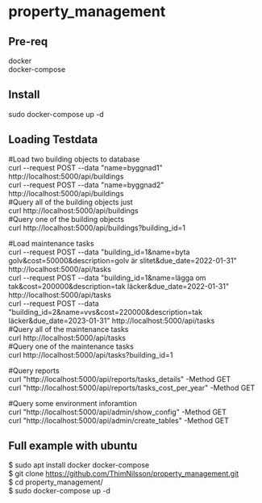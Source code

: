 # property_management
## Pre-req
docker  
docker-compose  
## Install
sudo docker-compose up -d  
## Loading Testdata
\#Load two building objects to database  
curl --request POST --data "name=byggnad1" http://localhost:5000/api/buildings  
curl --request POST --data "name=byggnad2" http://localhost:5000/api/buildings  
\#Query all of the building objects just  
curl http://localhost:5000/api/buildings  
\#Query one of the building objects  
curl http://localhost:5000/api/buildings?building_id=1  

\#Load maintenance tasks  
curl --request POST --data "building_id=1&name=byta golv&cost=50000&description=golv är slitet&due_date=2022-01-31" http://localhost:5000/api/tasks  
curl --request POST --data "building_id=1&name=lägga om tak&cost=200000&description=tak läcker&due_date=2022-01-31" http://localhost:5000/api/tasks  
curl --request POST --data "building_id=2&name=vvs&cost=220000&description=tak läcker&due_date=2023-01-31" http://localhost:5000/api/tasks  
\#Query all of the maintenance tasks  
curl http://localhost:5000/api/tasks  
\#Query one of the maintenance tasks  
curl http://localhost:5000/api/tasks?building_id=1  

\#Query reports  
curl "http://localhost:5000/api/reports/tasks_details" -Method GET  
curl "http://localhost:5000/api/reports/tasks_cost_per_year" -Method GET  

\#Query some environment inforamtion  
curl "http://localhost:5000/api/admin/show_config" -Method GET  
curl "http://localhost:5000/api/admin/create_tables" -Method GET  

## Full example with ubuntu
$ sudo apt install docker docker-compose  
$ git clone https://github.com/ThimNilsson/property_management.git  
$ cd property_management/  
$ sudo docker-compose up -d  
